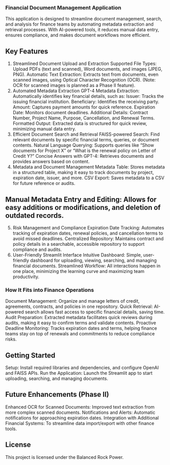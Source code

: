 ### Financial Document Management Application
This application is designed to streamline document management, search, and analysis for finance teams by automating metadata extraction and retrieval processes. With AI-powered tools, it reduces manual data entry, ensures compliance, and makes document workflows more efficient.

## Key Features
1. Streamlined Document Upload and Extraction
Supported File Types: Upload PDFs (text and scanned), Word documents, and images (JPEG, PNG).
Automatic Text Extraction: Extracts text from documents, even scanned images, using Optical Character Recognition (OCR). (Note: OCR for scanned images is planned as a Phase II feature).
2. Automated Metadata Extraction
GPT-4 Metadata Extraction: Automatically identifies key financial details, such as:
Issuer: Tracks the issuing financial institution.
Beneficiary: Identifies the receiving party.
Amount: Captures payment amounts for quick reference.
Expiration Date: Monitors document deadlines.
Additional Details: Contract Number, Project Name, Purpose, Cancellation, and Renewal Terms.
Formatted Output: Extracted data is structured for quick review, minimizing manual data entry.
3. Efficient Document Search and Retrieval
FAISS-powered Search: Find relevant documents by specific financial terms, queries, or document contents.
Natural Language Querying: Supports queries like “Show documents for Project X” or “What is the renewal policy on Letter of Credit Y?”
Concise Answers with GPT-4: Retrieves documents and provides answers based on content.
4. Metadata and Document Management
Metadata Table: Stores metadata in a structured table, making it easy to track documents by project, expiration date, issuer, and more.
CSV Export: Saves metadata to a CSV for future reference or audits.
## Manual Metadata Entry and Editing: Allows for easy additions or modifications, and deletion of outdated records.
5. Risk Management and Compliance
Expiration Date Tracking: Automates tracking of expiration dates, renewal policies, and cancellation terms to avoid missed deadlines.
Centralized Repository: Maintains contract and policy details in a searchable, accessible repository to support compliance and audits.
6. User-Friendly Streamlit Interface
Intuitive Dashboard: Simple, user-friendly dashboard for uploading, viewing, searching, and managing financial documents.
Streamlined Workflow: All interactions happen in one place, minimizing the learning curve and maximizing team productivity.
### How It Fits into Finance Operations
Document Management: Organize and manage letters of credit, agreements, contracts, and policies in one repository.
Quick Retrieval: AI-powered search allows fast access to specific financial details, saving time.
Audit Preparation: Extracted metadata facilitates quick reviews during audits, making it easy to confirm terms and validate contents.
Proactive Deadline Monitoring: Tracks expiration dates and terms, helping finance teams stay on top of renewals and commitments to reduce compliance risks.
## Getting Started
Setup: Install required libraries and dependencies, and configure OpenAI and FAISS APIs.
Run the Application: Launch the Streamlit app to start uploading, searching, and managing documents.

## Future Enhancements (Phase II)
Enhanced OCR for Scanned Documents: Improved text extraction from more complex scanned documents.
Notifications and Alerts: Automatic notifications for approaching expiration dates.
Integration with Additional Financial Systems: To streamline data import/export with other finance tools.

## License
This project is licensed under the Balanced Rock Power.
